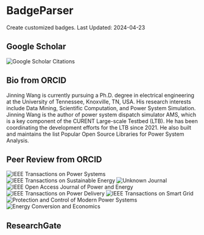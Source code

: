 # BadgeParser
Create customized badges.
Last Updated: 2024-04-23
## Google Scholar
![Google Scholar Citations](https://img.shields.io/badge/Google%20Scholar%20Citations-110-blue.svg?logo=googlescholar&link=https://scholar.google.com/citations?user=Wr7nQZAAAAAJ&hl=en&oi=ao)
## Bio from ORCID
Jinning Wang is currently pursuing a Ph.D. degree in electrical engineering at the University of Tennessee, Knoxville, TN, USA. His research interests include Data Mining, Scientific Computation, and Power System Simulation.
Jinning Wang is the author of power system dispatch simulator AMS, which is a key component of the CURENT Large-scale Testbed (LTB). He has been coordinating the development efforts for the LTB since 2021. He also built and maintains the list Popular Open Source Libraries for Power System Analysis.
## Peer Review from ORCID
![IEEE Transactions on Power Systems](https://img.shields.io/badge/IEEE%20Transactions%20on%20Power%20Systems-5-blue.svg)  ![IEEE Transactions on Sustainable Energy](https://img.shields.io/badge/IEEE%20Transactions%20on%20Sustainable%20Energy-5-blue.svg)  ![Unknown Journal](https://img.shields.io/badge/Unknown%20Journal-4-blue.svg)  ![IEEE Open Access Journal of Power and Energy](https://img.shields.io/badge/IEEE%20Open%20Access%20Journal%20of%20Power%20and%20Energy-3-blue.svg)  ![IEEE Transactions on Power Delivery](https://img.shields.io/badge/IEEE%20Transactions%20on%20Power%20Delivery-2-blue.svg)  ![IEEE Transactions on Smart Grid](https://img.shields.io/badge/IEEE%20Transactions%20on%20Smart%20Grid-7-blue.svg)  ![Protection and Control of Modern Power Systems](https://img.shields.io/badge/Protection%20and%20Control%20of%20Modern%20Power%20Systems-1-blue.svg)  ![Energy Conversion and Economics](https://img.shields.io/badge/Energy%20Conversion%20and%20Economics-1-blue.svg)  
## ResearchGate
